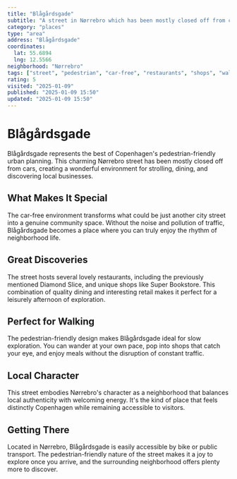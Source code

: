 ```yaml
---
title: "Blågårdsgade"
subtitle: "A street in Nørrebro which has been mostly closed off from cars with several lovely restaurants and shops like Super Bookstore."
category: "places"
type: "area"
address: "Blågårdsgade"
coordinates:
  lat: 55.6894
  lng: 12.5566
neighborhood: "Nørrebro"
tags: ["street", "pedestrian", "car-free", "restaurants", "shops", "walkable", "local"]
rating: 5
visited: "2025-01-09"
published: "2025-01-09 15:50"
updated: "2025-01-09 15:50"
---
```


# Blågårdsgade

Blågårdsgade represents the best of Copenhagen's pedestrian-friendly urban planning. This charming Nørrebro street has been mostly closed off from cars, creating a wonderful environment for strolling, dining, and discovering local businesses.

## What Makes It Special

The car-free environment transforms what could be just another city street into a genuine community space. Without the noise and pollution of traffic, Blågårdsgade becomes a place where you can truly enjoy the rhythm of neighborhood life.

## Great Discoveries

The street hosts several lovely restaurants, including the previously mentioned Diamond Slice, and unique shops like Super Bookstore. This combination of quality dining and interesting retail makes it perfect for a leisurely afternoon of exploration.

## Perfect for Walking

The pedestrian-friendly design makes Blågårdsgade ideal for slow exploration. You can wander at your own pace, pop into shops that catch your eye, and enjoy meals without the disruption of constant traffic.

## Local Character

This street embodies Nørrebro's character as a neighborhood that balances local authenticity with welcoming energy. It's the kind of place that feels distinctly Copenhagen while remaining accessible to visitors.

## Getting There

Located in Nørrebro, Blågårdsgade is easily accessible by bike or public transport. The pedestrian-friendly nature of the street makes it a joy to explore once you arrive, and the surrounding neighborhood offers plenty more to discover.